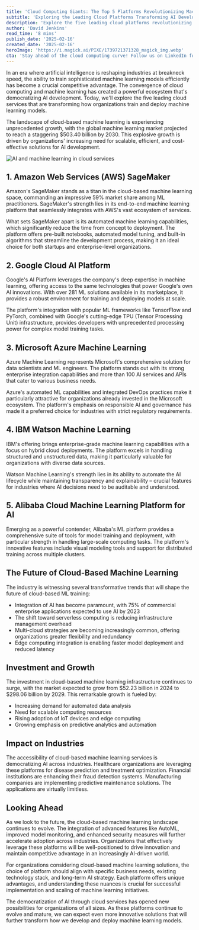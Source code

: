 ```yaml
---
title: 'Cloud Computing Giants: The Top 5 Platforms Revolutionizing Machine Learning Model Training'
subtitle: 'Exploring the Leading Cloud Platforms Transforming AI Development'
description: 'Explore the five leading cloud platforms revolutionizing machine learning model training, from AWS SageMaker to Alibaba Cloud. Learn how these giants are shaping the future of AI development with market projections reaching $503.40 billion by 2030.'
author: 'David Jenkins'
read_time: '8 mins'
publish_date: '2025-02-16'
created_date: '2025-02-16'
heroImage: 'https://i.magick.ai/PIXE/1739721371328_magick_img.webp'
cta: 'Stay ahead of the cloud computing curve! Follow us on LinkedIn for daily insights into the evolving world of AI and machine learning platforms.'
---
```


In an era where artificial intelligence is reshaping industries at breakneck speed, the ability to train sophisticated machine learning models efficiently has become a crucial competitive advantage. The convergence of cloud computing and machine learning has created a powerful ecosystem that's democratizing AI development. Today, we'll explore the five leading cloud services that are transforming how organizations train and deploy machine learning models.

The landscape of cloud-based machine learning is experiencing unprecedented growth, with the global machine learning market projected to reach a staggering $503.40 billion by 2030. This explosive growth is driven by organizations' increasing need for scalable, efficient, and cost-effective solutions for AI development.

![AI and machine learning in cloud services](https://i.magick.ai/PIXE/1739721371331_magick_img.webp)

## 1. Amazon Web Services (AWS) SageMaker

Amazon's SageMaker stands as a titan in the cloud-based machine learning space, commanding an impressive 59% market share among ML practitioners. SageMaker's strength lies in its end-to-end machine learning platform that seamlessly integrates with AWS's vast ecosystem of services.

What sets SageMaker apart is its automated machine learning capabilities, which significantly reduce the time from concept to deployment. The platform offers pre-built notebooks, automated model tuning, and built-in algorithms that streamline the development process, making it an ideal choice for both startups and enterprise-level organizations.

## 2. Google Cloud AI Platform

Google's AI Platform leverages the company's deep expertise in machine learning, offering access to the same technologies that power Google's own AI innovations. With over 281 ML solutions available in its marketplace, it provides a robust environment for training and deploying models at scale.

The platform's integration with popular ML frameworks like TensorFlow and PyTorch, combined with Google's cutting-edge TPU (Tensor Processing Unit) infrastructure, provides developers with unprecedented processing power for complex model training tasks.

## 3. Microsoft Azure Machine Learning

Azure Machine Learning represents Microsoft's comprehensive solution for data scientists and ML engineers. The platform stands out with its strong enterprise integration capabilities and more than 100 AI services and APIs that cater to various business needs.

Azure's automated ML capabilities and integrated DevOps practices make it particularly attractive for organizations already invested in the Microsoft ecosystem. The platform's emphasis on responsible AI and governance has made it a preferred choice for industries with strict regulatory requirements.

## 4. IBM Watson Machine Learning

IBM's offering brings enterprise-grade machine learning capabilities with a focus on hybrid cloud deployments. The platform excels in handling structured and unstructured data, making it particularly valuable for organizations with diverse data sources.

Watson Machine Learning's strength lies in its ability to automate the AI lifecycle while maintaining transparency and explainability – crucial features for industries where AI decisions need to be auditable and understood.

## 5. Alibaba Cloud Machine Learning Platform for AI

Emerging as a powerful contender, Alibaba's ML platform provides a comprehensive suite of tools for model training and deployment, with particular strength in handling large-scale computing tasks. The platform's innovative features include visual modeling tools and support for distributed training across multiple clusters.

## The Future of Cloud-Based Machine Learning

The industry is witnessing several transformative trends that will shape the future of cloud-based ML training:

- Integration of AI has become paramount, with 75% of commercial enterprise applications expected to use AI by 2023
- The shift toward serverless computing is reducing infrastructure management overhead
- Multi-cloud strategies are becoming increasingly common, offering organizations greater flexibility and redundancy
- Edge computing integration is enabling faster model deployment and reduced latency

## Investment and Growth

The investment in cloud-based machine learning infrastructure continues to surge, with the market expected to grow from $52.23 billion in 2024 to $298.06 billion by 2029. This remarkable growth is fueled by:

- Increasing demand for automated data analysis
- Need for scalable computing resources
- Rising adoption of IoT devices and edge computing
- Growing emphasis on predictive analytics and automation

## Impact on Industries

The accessibility of cloud-based machine learning services is democratizing AI across industries. Healthcare organizations are leveraging these platforms for disease prediction and treatment optimization. Financial institutions are enhancing their fraud detection systems. Manufacturing companies are implementing predictive maintenance solutions. The applications are virtually limitless.

## Looking Ahead

As we look to the future, the cloud-based machine learning landscape continues to evolve. The integration of advanced features like AutoML, improved model monitoring, and enhanced security measures will further accelerate adoption across industries. Organizations that effectively leverage these platforms will be well-positioned to drive innovation and maintain competitive advantage in an increasingly AI-driven world.

For organizations considering cloud-based machine learning solutions, the choice of platform should align with specific business needs, existing technology stack, and long-term AI strategy. Each platform offers unique advantages, and understanding these nuances is crucial for successful implementation and scaling of machine learning initiatives.

The democratization of AI through cloud services has opened new possibilities for organizations of all sizes. As these platforms continue to evolve and mature, we can expect even more innovative solutions that will further transform how we develop and deploy machine learning models.